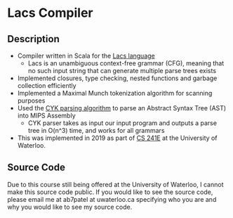 # Lacs Compiler
## Description
- Compiler written in Scala for the [Lacs language](https://student.cs.uwaterloo.ca/~cs241e/current/lacs.html)
  - Lacs is an unambiguous context-free grammar (CFG), meaning that no such input string that can generate multiple parse trees exists
- Implemented closures, type checking, nested functions and garbage collection efficiently
- Implemented a Maximal Munch tokenization algorithm for scanning purposes
- Used the [CYK parsing algorithm](https://en.wikipedia.org/wiki/CYK_algorithm) to parse an Abstract Syntax Tree (AST) into MIPS Assembly
  - CYK parser takes as input our input program and outputs a parse tree in O(n^3) time, and works for all grammars
- This was implemented in 2019 as part of [CS 241E](https://student.cs.uwaterloo.ca/~cs241e/) at the University of Waterloo.
## Source Code
Due to this course still being offered at the University of Waterloo, I cannot make this source code public. If you would like to see the source code, please email me at ab7patel at uwaterloo.ca specifying who you are and why you would like to see my source code.
